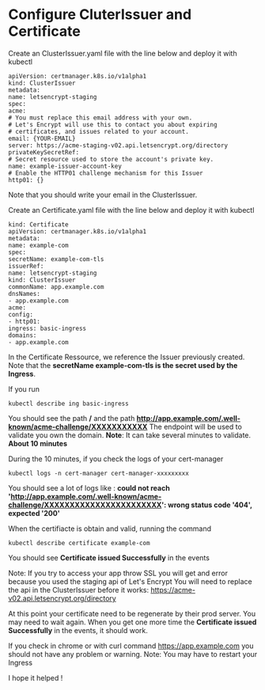 # Configure CluterIssuer and Certificate

Create an ClusterIssuer.yaml file with the line below and deploy it with kubectl

```
apiVersion: certmanager.k8s.io/v1alpha1
kind: ClusterIssuer
metadata:
name: letsencrypt-staging
spec:
acme:
# You must replace this email address with your own.
# Let's Encrypt will use this to contact you about expiring
# certificates, and issues related to your account.
email: {YOUR-EMAIL}
server: https://acme-staging-v02.api.letsencrypt.org/directory
privateKeySecretRef:
# Secret resource used to store the account's private key.
name: example-issuer-account-key
# Enable the HTTP01 challenge mechanism for this Issuer
http01: {}
```
Note that you should write your email in the ClusterIssuer.

Create an Certificate.yaml file with the line below and deploy it with kubectl
```
kind: Certificate
apiVersion: certmanager.k8s.io/v1alpha1
metadata:
name: example-com
spec:
secretName: example-com-tls
issuerRef:
name: letsencrypt-staging
kind: ClusterIssuer
commonName: app.example.com
dnsNames:
- app.example.com
acme:
config:
- http01:
ingress: basic-ingress
domains:
- app.example.com
```

In the Certificate Ressource, we reference the Issuer previously created. Note that the **secretName example-com-tls is the secret used by the Ingress**.

If you run
```
kubectl describe ing basic-ingress
```
You should see the path **/** and the path **http://app.example.com/.well-known/acme-challenge/XXXXXXXXXXX**
The endpoint will be used to validate you own the domain.
**Note**: It can take several minutes to validate. **About 10 minutes**

During the 10 minutes, if you check the logs of your cert-manager
```
kubectl logs -n cert-manager cert-manager-xxxxxxxxx
```
You should see a lot of logs like :
**could not reach 'http://app.example.com/.well-known/acme-challenge/XXXXXXXXXXXXXXXXXXXXXXX': wrong status code '404', expected '200'**

When the certifiacte is obtain and valid, running the command
```
kubectl describe certificate example-com
```
You should see **Certificate issued Successfully** in the events

Note: If you try to access your app throw SSL you will get and error because you used the staging api of Let's Encrypt
You will need to replace the api in the ClusterIssuer before it works: https://acme-v02.api.letsencrypt.org/directory

At this point your certificate need to be regenerate by their prod server. You may need to wait again.
When you get one more time the  **Certificate issued Successfully** in the events, it should work.

If you check in chrome or with curl command https://app.example.com you should not have any problem or warning.
Note: You may have to restart your Ingress

I hope it helped !
